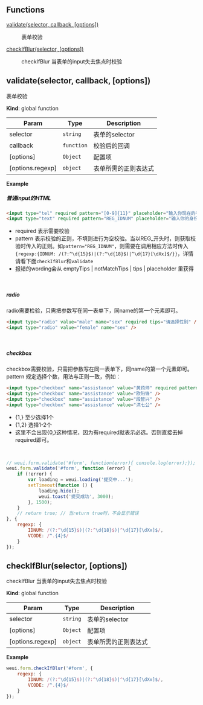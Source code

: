 ## Functions

<dl>
<dt><a href="#validate">validate(selector, callback, [options])</a></dt>
<dd><p>表单校验</p>
</dd>
<dt><a href="#checkIfBlur">checkIfBlur(selector, [options])</a></dt>
<dd><p>checkIfBlur 当表单的input失去焦点时校验</p>
</dd>
</dl>

<a name="validate"></a>

## validate(selector, callback, [options])
表单校验

**Kind**: global function  

| Param | Type | Description |
| --- | --- | --- |
| selector | <code>string</code> | 表单的selector |
| callback | <code>function</code> | 校验后的回调 |
| [options] | <code>Object</code> | 配置项 |
| [options.regexp] | <code>object</code> | 表单所需的正则表达式 |

**Example**  
##### 普通input的HTML
```html
<input type="tel" required pattern="[0-9]{11}" placeholder="输入你现在的手机号" emptyTips="请输入手机号" notMatchTips="请输入正确的手机号">
<input type="text" required pattern="REG_IDNUM" placeholder="输入你的身份证号码" emptyTips="请输入身份证号码" notMatchTips="请输入正确的身份证号码">
```
- required 表示需要校验
- pattern 表示校验的正则，不填则进行为空校验。当以REG_开头时，则获取校验时传入的正则。如`pattern="REG_IDNUM"`，则需要在调用相应方法时传入`{regexp:{IDNUM: /(?:^\d{15}$)|(?:^\d{18}$)|^\d{17}[\dXx]$/}}`，详情请看下面`checkIfBlur`和`validate`
- 报错的wording会从 emptyTips | notMatchTips | tips | placeholder 里获得
<br>

##### radio
radio需要检验，只需把参数写在同一表单下，同name的第一个元素即可。
```html
<input type="radio" value="male" name="sex" required tips="请选择性别" />
<input type="radio" value="female" name="sex" />
```
<br>

##### checkbox
checkbox需要校验，只需把参数写在同一表单下，同name的第一个元素即可。
pattern 规定选择个数，用法与正则一致，例如：
```html
<input type="checkbox" name="assistance" value="黄药师" required pattern="{1,2}" tips="请勾选1-2个敲码助手" />
<input type="checkbox" name="assistance" value="欧阳锋" />
<input type="checkbox" name="assistance" value="段智兴" />
<input type="checkbox" name="assistance" value="洪七公" />
```
- {1,}   至少选择1个
- {1,2}  选择1-2个
- 这里不会出现{0,}这种情况，因为有required就表示必选。否则直接去掉required即可。
<br>

``` js
// weui.form.validate('#form', function(error){ console.log(error);}); // error: {dom:[Object], msg:[String]}
weui.form.validate('#form', function (error) {
    if (!error) {
        var loading = weui.loading('提交中...');
        setTimeout(function () {
            loading.hide();
            weui.toast('提交成功', 3000);
        }, 1500);
    }
    // return true; // 当return true时，不会显示错误
}, {
    regexp: {
        IDNUM: /(?:^\d{15}$)|(?:^\d{18}$)|^\d{17}[\dXx]$/,
        VCODE: /^.{4}$/
    }
});
```
<a name="checkIfBlur"></a>

## checkIfBlur(selector, [options])
checkIfBlur 当表单的input失去焦点时校验

**Kind**: global function  

| Param | Type | Description |
| --- | --- | --- |
| selector | <code>string</code> | 表单的selector |
| [options] | <code>Object</code> | 配置项 |
| [options.regexp] | <code>object</code> | 表单所需的正则表达式 |

**Example**  
```js
weui.form.checkIfBlur('#form', {
    regexp: {
        IDNUM: /(?:^\d{15}$)|(?:^\d{18}$)|^\d{17}[\dXx]$/,
        VCODE: /^.{4}$/
    }
});
```
